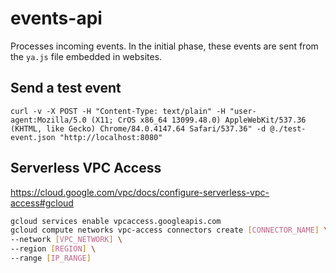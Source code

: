 # events-api

Processes incoming events. In the initial phase, these events are sent from the `ya.js` file embedded in websites.

## Send a test event

```
curl -v -X POST -H "Content-Type: text/plain" -H "user-agent:Mozilla/5.0 (X11; CrOS x86_64 13099.48.0) AppleWebKit/537.36 (KHTML, like Gecko) Chrome/84.0.4147.64 Safari/537.36" -d @./test-event.json "http://localhost:8080"
```

## Serverless VPC Access

https://cloud.google.com/vpc/docs/configure-serverless-vpc-access#gcloud

```bash
gcloud services enable vpcaccess.googleapis.com
gcloud compute networks vpc-access connectors create [CONNECTOR_NAME] \
--network [VPC_NETWORK] \
--region [REGION] \
--range [IP_RANGE]
```
